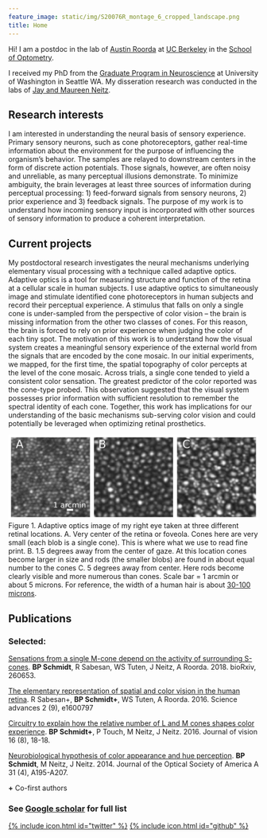 ```yaml
---
feature_image: static/img/S20076R_montage_6_cropped_landscape.png
title: Home
---
```


Hi! I am a postdoc in the lab of [Austin Roorda][RoordaLab] at [UC Berkeley][UCB] in the [School of Optometry][Opto].

I received my PhD from the [Graduate Program in Neuroscience][Neuro] at University of Washington in Seattle WA. My disseration research was conducted in the labs of [Jay and Maureen Neitz][NeitzLab].



## Research interests

I am interested in understanding the neural basis of sensory experience. Primary sensory neurons, such as cone photoreceptors, gather real-time information about the environment for the purpose of  influencing the organism’s behavior. The samples are relayed to downstream centers in the form of discrete action potentials. Those signals, however, are often noisy and unreliable, as many perceptual illusions demonstrate.  To minimize ambiguity, the brain leverages at least three sources of information during perceptual processing: 1) feed-forward signals from sensory neurons, 2) prior experience and 3) feedback signals. The purpose of my work is to understand how incoming sensory input is incorporated with other sources of sensory information to produce a coherent interpretation. 

## Current projects

My postdoctoral research investigates the neural mechanisms underlying elementary visual processing with a technique called adaptive optics. Adaptive optics is a tool for measuring structure and function of the retina at a cellular scale in human subjects. I use adaptive optics to simultaneously image and stimulate identified cone photoreceptors in human subjects and record their perceptual experience.  A stimulus that falls on only a single cone is under-sampled from the perspective of color vision – the brain is missing information from the other two classes of cones. For this reason, the brain is forced to rely on prior experience when judging the color of each tiny spot. The motivation of this work is to understand how the visual system creates a meaningful sensory experience of the external world from the signals that are encoded by the cone mosaic. In our initial experiments, we mapped, for the first time, the spatial topography of color percepts at the level of the cone mosaic. Across trials, a single cone tended to yield a consistent color sensation. The greatest predictor of the color reported was the cone-type probed. This observation suggested that the visual system possesses prior information with sufficient resolution to remember the spectral identity of each cone. Together, this work has implications for our understanding of the basic mechanisms sub-serving color vision and could potentially be leveraged when optimizing retinal prosthetics.

![AO image](static/img/S20076R_IR_image_quality.png)
Figure 1. Adaptive optics image of my right eye taken at three different retinal locations. A. Very center of the retina or foveola. Cones here are very small (each blob is a single cone). This is where what we use to read fine print. B. 1.5 degrees away from the center of gaze. At this location cones become larger in size and rods (the smaller blobs) are found in about equal number to the cones C. 5 degrees away from center. Here rods become clearly visible and more numerous than cones. Scale bar = 1 arcmin or about 5 microns. For reference, the width of a human hair is about [30-100 microns](https://en.wikipedia.org/wiki/Hair%27s_breadth).

## Publications

### Selected:

[Sensations from a single M-cone depend on the activity of surrounding S-cones][blue-paper]. **BP Schmidt**, R Sabesan, WS Tuten, J Neitz, A Roorda. 2018. bioRxiv, 260653.

[The elementary representation of spatial and color vision in the human retina][white-paper]. R Sabesan+, **BP Schmidt+**, WS Tuten, A Roorda. 2016. Science advances 2 (9), e1600797

[Circuitry to explain how the relative number of L and M cones shapes color experience][green-paper]. **BP Schmidt+**, P Touch, M Neitz, J Neitz. 2016. Journal of vision 16 (8), 18-18.

[Neurobiological hypothesis of color appearance and hue perception][model-paper]. **BP Schmidt**, M Neitz, J Neitz. 2014. Journal of the Optical Society of America A 31 (4), A195-A207.

**+** Co-first authors

### See [Google scholar][scholar] for full list


[blue-paper]: https://www.biorxiv.org/content/early/2018/02/09/260653
[white-paper]: http://advances.sciencemag.org/content/2/9/e1600797
[green-paper]: http://jov.arvojournals.org/article.aspx?articleid=2531368
[model-paper]: https://www.ncbi.nlm.nih.gov/pubmed/24695170
[scholar]: https://scholar.google.com/citations?user=omyFr4IAAAAJ&hl=en
[RoordaLab]: orda.vision.berkeley.edu
[UCB]: https://www.berkeley.edu/
[Opto]: https://optometry.berkeley.edu/ 
[Neuro]: http://depts.washington.edu/neurogrd/
[NeitzLab]: http://neitzvision.com/

[{% include icon.html id="twitter" %}](https://twitter.com/BrianPSchmidt)
[{% include icon.html id="github" %}](https://github.com/bps10)
